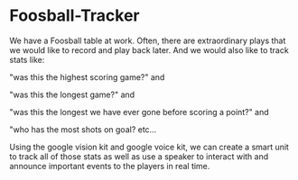 # Foosball-Tracker

We have a Foosball table at work. Often, there are extraordinary plays that we would like to record and play back later. And we would also like to track stats like: 

"was this the highest scoring game?" and 

"was this the longest game?" and 

"was this the longest we have ever gone before scoring a point?" and 

"who has the most shots on goal? etc…

Using the google vision kit and google voice kit, we can create a smart unit to track all of those stats as well as use a speaker to interact with and announce important events to the players in real time.
